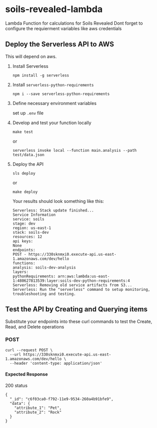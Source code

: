 <!--
title: 'AWS Python Rest API for soils'
description: 'AWS Python Rest API with for soils on the fly analysis'
layout: Doc
framework: v1
platform: AWS
language: python
authorLink: 'https://github.com/vizzuality'
authorName: 'Vizzuality'
authorAvatar: ''
-->

# soils-revealed-lambda
Lambda Function for calculations for Soils Revealed
Dont forget to configure the requierment variables like aws credentials

## Deploy the Serverless API to AWS
This will depend on aws.

1. Install Serverless

    ```
    npm install -g serverless
    ```

2. Install `serverless-python-requirements`

    ```
    npm i --save serverless-python-requirements
    ```

3. Define necessary environment variables

    set up `.env` file

4. Develop and test your function locally

    ```
    make test
    ```
    or 

    ```
    serverless invoke local --function main.analysis --path test/data.json
    ```

5. Deploy the API

    ```
    sls deploy
    ```
    or 

    ```
    make deploy
    ```

    Your results should look something like this:
    ```
    Serverless: Stack update finished...
    Service Information
    service: soils
    stage: dev
    region: us-east-1
    stack: soils-dev
    resources: 12
    api keys:
    None
    endpoints:
    POST - https://330sknmxi0.execute-api.us-east-1.amazonaws.com/dev/hello
    functions:
    analysis: soils-dev-analysis
    layers:
    pythonRequirements: arn:aws:lambda:us-east-1:480627813539:layer:soils-dev-python-requirements:4
    Serverless: Removing old service artifacts from S3...
    Serverless: Run the "serverless" command to setup monitoring, troubleshooting and testing.
    ```

## Test the API by Creating and Querying items

Substitute your endpoints into these curl commands to test the Create, Read, and Delete operations


### POST

```
curl --request POST \
  --url https://330sknmxi0.execute-api.us-east-1.amazonaws.com/dev/hello \
  --header 'content-type: application/json'
```

#### Expected Response

200 status

```
{
  "_id": "c6f03ca0-f792-11e9-9534-260a4b91bfe9",
  "data": {
    "attribute_1": "Pet",
    "attribute_2": "Rock"
  }
}
```